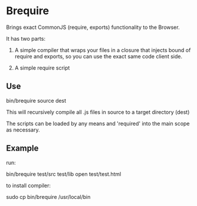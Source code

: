 Brequire
========

Brings exact CommonJS (require, exports) functionality to the Browser.

It has two parts: 

1) A simple compiler that wraps your files in a closure that injects bound of require and exports, so you can use the exact same code client side.

2) A simple require script

Use
---

bin/brequire source dest

This will recursively compile all .js files in source to a target directory (dest)

The scripts can be loaded by any means and 'required' into the main scope as necessary.

Example
-------

run:

bin/brequire test/src test/lib
open test/test.html


to install compiler:

sudo cp bin/brequire /usr/local/bin
